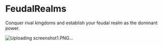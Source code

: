 # FeudalRealms

Conquer rival kingdoms and establish your feudal realm as the dominant power. 

![Uploading screenshot1.PNG…]()
